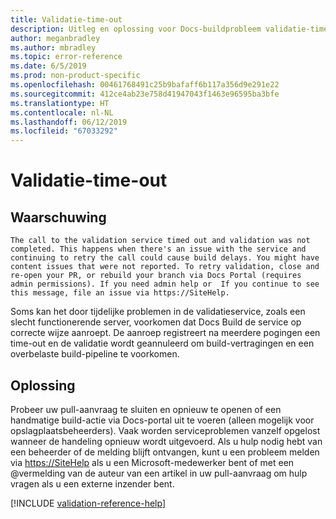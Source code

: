 ```yaml
---
title: Validatie-time-out
description: Uitleg en oplossing voor Docs-buildprobleem validatie-time-out
author: meganbradley
ms.author: mbradley
ms.topic: error-reference
ms.date: 6/5/2019
ms.prod: non-product-specific
ms.openlocfilehash: 00461768491c25b9bafaff6b117a356d9e291e22
ms.sourcegitcommit: 412ce4ab23e758d41947043f1463e96595ba3bfe
ms.translationtype: HT
ms.contentlocale: nl-NL
ms.lasthandoff: 06/12/2019
ms.locfileid: "67033292"
---
```

# <a name="validation-timeout"></a>Validatie-time-out

## <a name="warning"></a>Waarschuwing

`The call to the validation service timed out and validation was not completed. This happens when there's an issue with the service and continuing to retry the call could cause build delays. You might have content issues that were not reported. To retry validation, close and re-open your PR, or rebuild your branch via Docs Portal (requires admin permissions). If you need admin help or  If you continue to see this message, file an issue via https://SiteHelp.`

Soms kan het door tijdelijke problemen in de validatieservice, zoals een slecht functionerende server, voorkomen dat Docs Build de service op correcte wijze aanroept. De aanroep registreert na meerdere pogingen een time-out en de validatie wordt geannuleerd om build-vertragingen en een overbelaste build-pipeline te voorkomen.

## <a name="resolution"></a>Oplossing

Probeer uw pull-aanvraag te sluiten en opnieuw te openen of een handmatige build-actie via Docs-portal uit te voeren (alleen mogelijk voor opslagplaatsbeheerders). Vaak worden serviceproblemen vanzelf opgelost wanneer de handeling opnieuw wordt uitgevoerd. Als u hulp nodig hebt van een beheerder of de melding blijft ontvangen, kunt u een probleem melden via [https://SiteHelp](https://SiteHelp) als u een Microsoft-medewerker bent of met een @vermelding van de auteur van een artikel in uw pull-aanvraag om hulp vragen als u een externe inzender bent.

<!--make sure to add this file to your includes folder and verify the path-->
[!INCLUDE [validation-reference-help](includes/validation-reference-help.md)]
